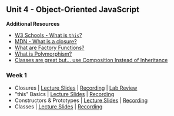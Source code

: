 ## Unit 4 - Object-Oriented JavaScript

**Additional Resources**
- [W3 Schools - What is `this`?](https://www.w3schools.com/js/js_this.asp)
- [MDN - What is a closure?](https://developer.mozilla.org/en-US/docs/Web/JavaScript/Closures)
- [What are Factory Functions?](https://www.javascripttutorial.net/javascript-factory-functions/)
- [What is Polymorphism?](https://www.youtube.com/watch?v=YkhLw5tYR6c&ab_channel=dcode)
- [Classes are great but... use Composition Instead of Inheritance](https://www.youtube.com/watch?v=nnwD5Lwwqdo)

### Week 1
- Closures | [Lecture Slides](https://drive.google.com/file/d/1qwh1Pg487vpKoxvK8BPGsicJqMD9eqdH/view?usp=sharing) | [Recording](https://us02web.zoom.us/rec/share/pbxRf1D8FJQzPvHZImhO4U2AhCIzUfSokajFJ-95EOS5KLtqdroW-S12inNExRnw.WPXPZO9GTR2TctDr) | [Lab Review](https://us02web.zoom.us/rec/share/CpH_5HqHt-1T7LCIp14F09lUlZ_C8YhJB5DH-kXea1M-LFA7f-xZzrTKTjPs56kH.xTXSeICdMqy8J4Qg?startTime=1687806095000)
- "this" Basics | [Lecture Slides](https://drive.google.com/file/d/18wAA5O00sZZgUy90oLQytX2__RjZ73_f/view?usp=sharing) | [Recording](https://us02web.zoom.us/rec/share/9yx-V90gePfCG_nx3S0o271gX0wUZRRG5B-3v5mUW-PgAvYQ3k9UwZj4WRYRLlnk.4SmTPpSLd8dqvv0z?startTime=1687878526000)
- Constructors & Prototypes | [Lecture Slides](https://drive.google.com/file/d/1Z7WO5QK936-XOiS8p4203ylEhjPXZch4/view?usp=drive_link) | [Recording](https://us02web.zoom.us/rec/share/btyZSgat4J49i7p8Z67YiaqhSGvZz2oZ5J1CBgXAFbaxdiK6sTMplygGIziPbl_J.jY3MJXSfdj9BKpMN?startTime=1687978910000)
- Classes | [Lecture Slides](https://drive.google.com/file/d/1FQU4FGJi3qHMUELRrHjt-3o9nmrIh99T/view?usp=drive_link) | [Recording](https://us02web.zoom.us/rec/share/BZBtHX29EmF1rRwpwaivNntt2Oa-F-7bXcr-6zeJYARIGxTWUXgGrE2oqB22s_-q.neliLbJDugMCdZsq?startTime=1688058132000)
